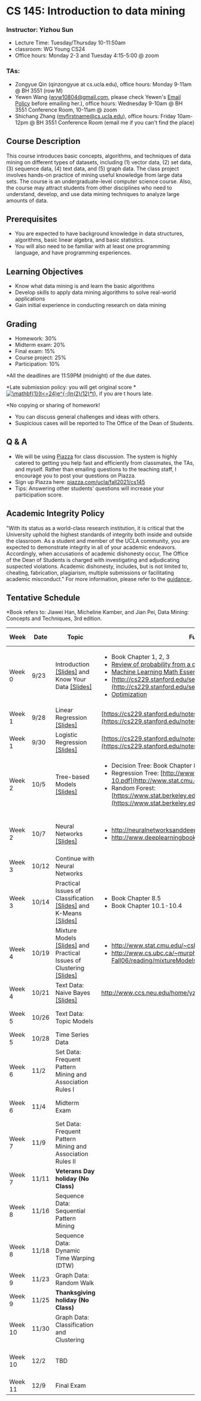 # CS 145: Introduction to data mining
### Instructor: Yizhou Sun
- Lecture Time: Tuesday/Thursday 10-11:50am
- classroom: WG Young CS24
- Office hours: Monday 2-3 and Tuesday 4:15-5:00 @ zoom

### TAs:
- Zongyue Qin (qinzongyue at cs.ucla.edu), office hours: Monday 9-11am @ BH 3551 (row M)
- Yewen Wang (wyw10804@gmail.com, please check Yewen's [Email Policy](https://sites.google.com/view/wyw10804/home/email-policy?authuser=0) before emailing her.), office hours: Wednesday 9-10am @ BH 3551 Conference Room, 10-11am @ zoom
- Shichang Zhang (myfirstname@cs.ucla.edu), office hours: Friday 10am-12pm @ BH 3551 Conference Room (email me if you can't find the place)


## Course Description
This course introduces basic concepts, algorithms, and techniques of data mining on different types of datasets, including (1) vector data, (2) set data, (3) sequence data, (4) text data, and (5) graph data. The class project involves hands-on practice of mining useful knowledge from large data sets. The course is an undergraduate-level computer science course. Also, the course may attract students from other disciplines who need to understand, develop, and use data mining techniques to analyze large amounts of data.

## Prerequisites
- You are expected to have background knowledge in data structures, algorithms, basic linear algebra, and basic statistics.
-	You will also need to be familiar with at least one programming language, and have programming experiences.

## Learning Objectives
- Know what data mining is and learn the basic algorithms
- Develop skills to apply data mining algorithms to solve real-world applications
- Gain initial experience in conducting research on data mining

## Grading
-	Homework: 30%
-	Midterm exam: 20%
-	Final exam: 15%
-	Course project: 25%
-	Participation: 10%

*All the deadlines are 11:59PM (midnight) of the due dates.

*Late submission policy: you will get original score * <a href="https://www.codecogs.com/eqnedit.php?latex=\mathbf{1}(t<=24)e^{-(ln(2)/12)*t}" target="_blank"><img src="https://latex.codecogs.com/gif.latex?\mathbf{1}(t<=24)e^{-(ln(2)/12)*t}" title="\mathbf{1}(t<=24)e^{-(ln(2)/12)*t}" /></a>, if you are t hours late.

*No copying or sharing of homework!

- You can discuss general challenges and ideas with others.
- Suspicious cases will be reported to The Office of the Dean of Students.


## Q & A
-	We will be using [Piazza](piazza.com/ucla/fall2021/cs145) for class discussion. The system is highly catered to getting you help fast and efficiently from classmates, the TAs, and myself. Rather than emailing questions to the teaching staff, I encourage you to post your questions on Piazza.
-	Sign up Piazza here: [piazza.com/ucla/fall2021/cs145](piazza.com/ucla/fall2021/cs145)
-	Tips: Answering other students' questions will increase your participation score.

## Academic Integrity Policy
"With its status as a world-class research institution, it is critical that the University uphold the highest standards of integrity both inside and outside the classroom. As a student and member of the UCLA community, you are expected to demonstrate integrity in all of your academic endeavors. Accordingly, when accusations of academic dishonesty occur, The Office of the Dean of Students is charged with investigating and adjudicating suspected violations. Academic dishonesty, includes, but is not limited to, cheating, fabrication, plagiarism, multiple submissions or facilitating academic misconduct."
For more information, please refer to the <a href="https://www.deanofstudents.ucla.edu/portals/16/documents/studentguide.pdf"> guidance </a>.

## Tentative Schedule
*Book refers to: Jiawei Han, Micheline Kamber, and Jian Pei, Data Mining: Concepts and Techniques, 3rd edition.

| Week | Date | Topic | Further Reading | Discussion Session| Homework| Course Project|
| ------- | ------ | ------ | -------- | ------ | ------ | ------ |
| Week 0 |9/23 |Introduction [[Slides]](http://web.cs.ucla.edu/~yzsun/classes/2021Fall_CS145/Slides/01Intro.pdf) and Know Your Data [[Slides]](http://web.cs.ucla.edu/~yzsun/classes/2021Fall_CS145/Slides/02Data_Exploration.pdf)|<ul><li>Book Chapter 1, 2, 3</li><li>[Review of probability from a course by David Blei](http://www.cs.princeton.edu/courses/archive/spring07/cos424/scribe_notes/0208.pdf) from Princeton U.</li><li>[Machine Learning Math Essentials](http://courses.washington.edu/css490/2012.Winter/lecture_slides/02_math_essentials.pdf) by Jeff Howbert from Washington U.</li><li>[http://cs229.stanford.edu/section/cs229-prob.pdf](http://cs229.stanford.edu/section/cs229-prob.pdf)</li><li>[Optimization](http://web.cs.ucla.edu/~yzsun/classes/2018Fall_CS145/Slides/optimization.pdf)|[Week0 Slides](https://docs.google.com/presentation/d/1BUCid4CmI-5IOrvywBQ2EvDVrcw8I9YZ1qZj0ltWCC8/edit?usp=sharing)</li></ul>|||
| Week 1 |9/28 |Linear Regression [[Slides]](http://web.cs.ucla.edu/~yzsun/classes/2021Fall_CS145/Slides/03Vector_Data_LinearR.pdf)|[https://cs229.stanford.edu/notes2021fall/cs229-notes1.pdf](https://cs229.stanford.edu/notes2021fall/cs229-notes1.pdf)||||
| Week 1 |9/30 |Logistic Regression [[Slides]](http://web.cs.ucla.edu/~yzsun/classes/2021Fall_CS145/Slides/04Vector_Data_LogisticR.pdf)|[https://cs229.stanford.edu/notes2021fall/cs229-notes1.pdf](https://cs229.stanford.edu/notes2021fall/cs229-notes1.pdf)|[Week 1 Slides](https://docs.google.com/presentation/d/1P8-sYYI4TJaGE5h9bodldNRIf2W0I5wQNSjxlneLan0/edit?usp=sharing)|HW1 Released||
| Week 2 |10/5 |Tree-based Models [[Slides]](http://web.cs.ucla.edu/~yzsun/classes/2021Fall_CS145/Slides/05Decision_Tree.pdf)|<ul><li> Decision Tree: Book Chapter 8.1, 8.2</li><li>Regression Tree: [http://www.stat.cmu.edu/~cshalizi/350-2006/lecture-10.pdf](http://www.stat.cmu.edu/~cshalizi/350-2006/lecture-10.pdf)</li><li>Random Forest: [https://www.stat.berkeley.edu/~breiman/RandomForests/cc_home.htm](https://www.stat.berkeley.edu/~breiman/RandomForests/cc_home.htm)</li></ul>||||
| Week 2 |10/7 |Neural Networks [[Slides]](http://web.cs.ucla.edu/~yzsun/classes/2021Fall_CS145/Slides/06NN.pdf)|<ul><li>http://neuralnetworksanddeeplearning.com/</li><li>http://www.deeplearningbook.org/</li></ul>|[Week 2 Slides](https://docs.google.com/presentation/d/12FAAfNWkOpdFq5E_x_iMHjp0j1qgMs1myUqZvnhOcG0/edit?usp=sharing)|HW1 Due (10/6 11:59pm), HW2 Released||
| Week 3 |10/12|Continue with Neural Networks|||||
| Week 3 |10/14|Practical Issues of Classification [[Slides]](http://web.cs.ucla.edu/~yzsun/classes/2021Fall_CS145/Slides/07Evaluation_Classification.pdf) and K-Means [[Slides]](http://web.cs.ucla.edu/~yzsun/classes/2021Fall_CS145/Slides/08ClusteringBasics.pdf) |<ul><li>Book Chapter 8.5</li><li>Book Chapter 10.1-10.4</li><ul>|[Week 3 Slides](https://docs.google.com/presentation/d/14uC4g7JQJUX3OvyhTOufFK58vWVDT-tNqdyb6KhpKzQ/edit?usp=sharing)|||
| Week 4 |10/19 |Mixture Models [[Slides]](http://web.cs.ucla.edu/~yzsun/classes/2021Fall_CS145/Slides/09GMM.pdf) and Practical Issues of Clustering [[Slides]](http://web.cs.ucla.edu/~yzsun/classes/2021Fall_CS145/Slides/10Evaluation_Clustering.pdf)|<ul><li>http://www.stat.cmu.edu/~cshalizi/350/lectures/29/lecture-29.pdf</li><li>http://www.cs.ubc.ca/~murphyk/Teaching/CS340-Fall06/reading/mixtureModels.pdf</li></ul>||HW2 Due (10/18 11:59pm), HW3 Released||
| Week 4 |10/21 |Text Data: Naive Bayes [[Slides]](http://web.cs.ucla.edu/~yzsun/classes/2021Fall_CS145/Slides/11Text_NB.pdf) |http://www.ccs.neu.edu/home/yzsun/classes/2014Fall_CS6220/Slides/NB.pdf|[Week 4 Slides](https://docs.google.com/presentation/d/1T2FwCWcP9SOHOV5cjdtykBWZ0lVtO8sbyLyMgixrfiI/edit?usp=sharing)|||
| Week 5 |10/26 |Text Data: Topic Models  |||HW3 Due (10/25 11:59pm)||
| Week 5 |10/28 |Time Series Data  |||||
| Week 6 |11/2 |Set Data: Frequent Pattern Mining and Association Rules I |||||
| Week 6 |11/4 |Midterm Exam |||| 11/7 Midterm Report Due|
| Week 7 |11/9 |Set Data: Frequent Pattern Mining and Association Rules II ||||| 
| Week 7 |11/11 |**Veterans Day holiday (No Class)** |||||
| Week 8 |11/16 |Sequence Data: Sequential Pattern Mining |||||
| Week 8 |11/18 |Sequence Data: Dynamic Time Warping (DTW)  |||||
| Week 9 |11/23 |Graph Data: Random Walk |||||
| Week 9 |11/25 |**Thanksgiving holiday (No Class)** |||||
| Week 10 |11/30 |Graph Data: Classification and Clustering |||||
| Week 10 |12/2 | TBD||||12/5 Kaggle Submission Stop|
| Week 11 |12/9 |Final Exam||||12/10 Final Report Due|
